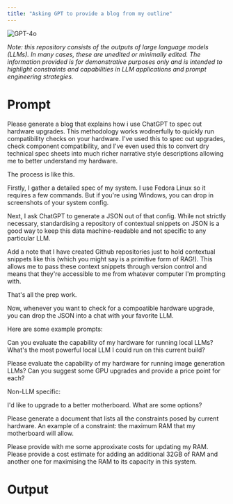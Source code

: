 ```yaml
---
title: "Asking GPT to provide a blog from my outline"
---
```

![GPT-4o](https://img.shields.io/badge/GPT--4o-3333FF?style=for-the-badge&logo=openai&logoColor=white)



*Note: this repository consists of the outputs of large language models (LLMs). In many cases, these are unedited or minimally edited. The information provided is for demonstrative purposes only and is intended to highlight constraints and capabilities in LLM applications and prompt engineering strategies.*



# Prompt

Please generate a blog that explains how i use ChatGPT to spec out hardware upgrades. This methodology works wodnerfully to quickly run compatibility checks on your hardware. I've used this to spec out upgrades, check component compatibility, and I've even used this to convert dry technical spec sheets into much richer narrative style descriptions allowing me to better understand my hardware.

The process is like this. 

Firstly, I gather a detailed spec of my system. I use Fedora Linux so it requires a few commands. But if you're using Windows, you can drop in screenshots of your system config.

Next, I ask ChatGPT to generate a JSON out of that config. While not strictly necessary, standardising a repository of contextual snippets on JSON is a good way to keep this data machine-readable and not specific to any particular LLM.

Add a note that I have created Github repositories just to hold contextual snippets like this (which you might say is a primitive form of RAG!). This allows me to pass these context snippets through version control and means that they're accessible to me from whatever computer I'm prompting with.

That's all the prep work. 

Now, whenever you want to check for a compoatible hardware upgrade, you can drop the JSON into a chat with your favorite LLM.

Here are some example prompts:

Can you evaluate the capability of my hardware for running local LLMs? What's the most powerful local LLM I could run on this current build?

Please evaluate the capability of my hardware for running image generation LLMs? Can you suggest some GPU upgrades and provide a price point for each?

Non-LLM specific:

I'd like to upgrade to a better motherboard. What are some options?

Please generate a document that lists all the constraints posed by current hardware. An example of a constraint: the maximum RAM that my motherboard will allow.

Please provide with me some approxixate costs for updating my RAM. Please provide a cost estimate for adding an additional 32GB of RAM and another one for maximising the RAM to its capacity in this system.


# Output

